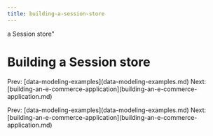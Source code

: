 ```yaml
---
title: building-a-session-store
---
```


a Session store\"

# Building a Session store

Prev:
\[data-modeling-examples](data-modeling-examples.md)
Next:
\[building-an-e-commerce-application](building-an-e-commerce-application.md)

Prev:
\[data-modeling-examples](data-modeling-examples.md)
Next:
\[building-an-e-commerce-application](building-an-e-commerce-application.md)
